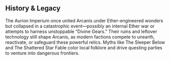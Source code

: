 ## History & Legacy
The Aurion Imperium once united Arcanis under Ether-engineered wonders but collapsed in a catastrophic event—possibly an internal Ether war or attempts to harness unstoppable “Divine Gears.” Their ruins and leftover technology still shape Arcanis, as modern factions compete to unearth, reactivate, or safeguard these powerful relics. Myths like The Sleeper Below and The Shattered Star Fable color local folklore and drive questing parties to venture into dangerous frontiers.



